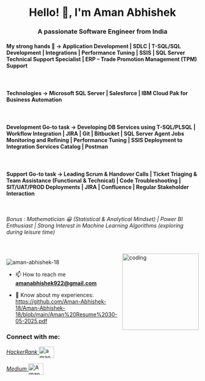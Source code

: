 <h1 align="center">Hello! 👋, I'm Aman Abhishek</h1>
<h3 align="center">A passionate Software Engineer from India</h3>
<h4 align="left">My strong hands 💪 -> 
  <b>Application Development | SDLC | T-SQL/SQL Development | Integrations | Performance Tuning | SSIS | 
  SQL Server Technical Support Specialist | ERP – Trade Promotion Management (TPM) Support </b>
</h4><br>

<h4 align="left">Technologies -> <b>Microsoft SQL Server | Salesforce | IBM Cloud Pak for Business Automation </b></h3><br>

<h4 align="left">Development Go-to task -> <b> Developing DB Services using T-SQL/PLSQL | Workflow Integration | JIRA | Git | Bitbucket | SQL Server Agent Jobs Monitoring and Refining | Performance Tuning | SSIS Deployment to Integration Services Catalog | Postman </b></h3><br>

<h4 align="left">Support Go-to task -> <b> Leading Scrum & Handover Calls | Ticket Triaging & Team Assistance (Functional & Technical) | Code Troubleshooting | SIT/UAT/PROD Deployments | JIRA | Confluence | Regular Stakeholder Interaction </b></h3><br>


<i>Bonus : Mathematician 😀 (Statistical & Analytical Mindset) | Power BI Enthusiast | Strong Interest in Machine Learning Algorithms (exploring during leisure time)</i><br><br>

<br>
<img align="right" alt="coding" widht="200" height="200" src="https://user-images.githubusercontent.com/55389276/140866485-8fb1c876-9a8f-4d6a-98dc-08c4981eaf70.gif">

<p align="left"> <img src="https://komarev.com/ghpvc/?username=aman-abhishek-18&label=Profile%20views&color=0e75b6&style=flat" alt="aman-abhishek-18" /> </p>

- 📫 How to reach me **amanabhishek922@gmail.com**

- 📄 Know about my experiences: <br>https://github.com/Aman-Abhishek-18/Aman-Abhishek-18/blob/main/Aman%20Resume%2030-05-2025.pdf

<h3 align="left">Connect with me:</h3>

<p align="left">
<a href="https://www.hackerrank.com/amanabhishek922" target="blank">
  <i>HackerRank</i>
<img align="center" src="https://raw.githubusercontent.com/rahuldkjain/github-profile-readme-generator/master/src/images/icons/Social/hackerrank.svg" alt="amanabhishek922" height="30" width="40" /></a>
</p>

<p align="left">
  <a href="https://medium.com/@AmanAbhishek" target="_blank">
    <i>Medium</i>
    <img align="center" src="https://raw.githubusercontent.com/rahuldkjain/github-profile-readme-generator/master/src/images/icons/Social/medium.svg" alt="Aman Abhishek Medium" height="30" width="40" />
  </a>
</p>


